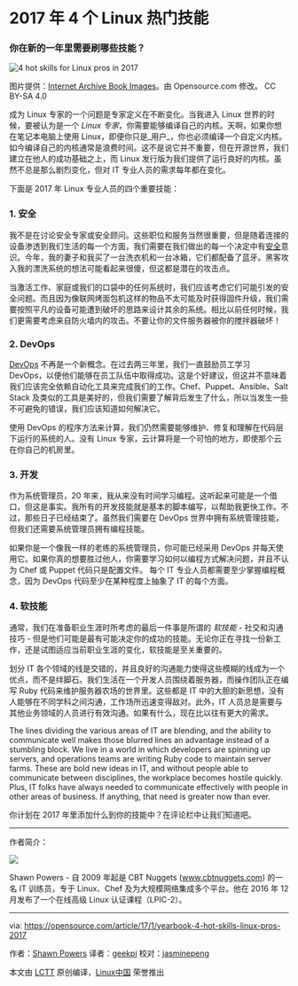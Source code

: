 2017 年 4 个 Linux 热门技能
============================================================

### 你在新的一年里需要刷哪些技能？

 ![4 hot skills for Linux pros in 2017](https://opensource.com/sites/default/files/styles/image-full-size/public/images/business/lightbulb-idea-think-yearbook-lead.png?itok=56ovNk8n "4 hot skills for Linux pros in 2017") 

图片提供：[Internet Archive Book Images][1]。由 Opensource.com 修改。 CC BY-SA 4.0

成为 Linux 专家的一个问题是专家定义在不断变化。当我进入 Linux 世界的时候，要被认为是一个 _Linux 专家_，你需要能够编译自己的内核。天啊，如果你想在笔记本电脑上使用 Linux，即便你只是_用户_，你也必须编译一个自定义内核。 如今编译自己的内核通常是浪费时间。这不是说它并不重要，但在开源世界，我们建立在他人的成功基础之上，而 Linux 发行版为我们提供了运行良好的内核。虽然不总是那么剧烈变化，但对 IT 专业人员的需求每年都在变化。

下面是 2017 年 Linux 专业人员的四个重要技能：

### 1\. 安全

我不是在讨论安全专家或安全顾问。这些职位和服务当然很重要，但是随着连接的设备渗透到我们生活的每一个方面，我们需要在我们做出的每一个决定中有[安全][2]意识。今年，我的妻子和我买了一台洗衣机和一台冰箱，它们都配备了蓝牙。黑客攻入我的漂洗系统的想法可能看起来很傻，但这都是潜在的攻击点。

当激活工作、家庭或我们的口袋中的任何系统时，我们应该考虑它们可能引发的安全问题。而且因为像联网烤面包机这样的物品不太可能及时获得固件升级，我们需要按照平凡的设备可能遭到破坏的思路来设计其余的系统。相比以前任何时候，我们更需要考虑来自防火墙内的攻击。不要让你的文件服务器被你的搅拌器破坏！

### 2\. DevOps

[DevOps][3] 不再是一个新概念。在过去两三年里，我们一直鼓励员工学习 DevOps，以便他们能够在员工队伍中取得成功。这是个好建议，但这并不意味着我们应该完全依赖自动化工具来完成我们的工作。Chef、Puppet、Ansible、Salt Stack 及类似的工具是美好的，但我们需要了解背后发生了什么，所以当发生一些不可避免的错误，我们应该知道如何解决它。

使用 DevOps 的程序方法来计算，我们仍然需要能够维护、修复和理解在代码层下运行的系统的人。没有 Linux 专家，云计算将是一个可怕的地方，即使那个云在你自己的机房里。

### 3\. 开发

作为系统管理员，20 年来，我从来没有时间学习编程。这听起来可能是一个借口，但这是事实。我所有的开发技能就是基本的脚本编写，以帮助我更快工作。不过，那些日子已经结束了。虽然我们需要在 DevOps 世界中拥有系统管理技能，但我们还需要系统管理员拥有编程技能。

如果你是一个像我一样的老练的系统管理员，你可能已经采用 DevOps 并每天使用它。如果你真的想要胜过他人，你需要学习如何以编程方式解决问题，并且不认为 Chef 或 Puppet 代码只是配置文件。 每个 IT 专业人员都需要至少掌握编程概念，因为 DevOps 代码至少在某种程度上抽象了 IT 的每个方面。

### 4\. 软技能

通常，我们在准备职业生涯时所考虑的最后一件事是所谓的 *软技能* - 社交和沟通技巧 - 但是他们可能是最有可能决定你的成功的技能。无论你正在寻找一份新工作，还是试图适应当前职业生涯的变化，软技能是至关重要的。

划分 IT 各个领域的线是交错的，并且良好的沟通能力使得这些模糊的线成为一个优点，而不是绊脚石。我们生活在一个开发人员围绕着服务器，而操作团队正在编写 Ruby 代码来维护服务器农场的世界里。这些都是 IT 中的大胆的新思想，没有人能够在不同学科之间沟通，工作场所迅速变得敌对。此外，IT 人员总是需要与其他业务领域的人员进行有效沟通。如果有什么，现在比以往有更大的需求。

The lines dividing the various areas of IT are blending, and the ability to communicate well makes those blurred lines an advantage instead of a stumbling block. We live in a world in which developers are spinning up servers, and operations teams are writing Ruby code to maintain server farms. These are bold new ideas in IT, and without people able to communicate between disciplines, the workplace becomes hostile quickly. Plus, IT folks have always needed to communicate effectively with people in other areas of business. If anything, that need is greater now than ever.


你计划在 2017 年里添加什么到你的技能中？在评论栏中让我们知道吧。

--------------------------------------------------------------------------------

作者简介：

![](https://opensource.com/sites/default/files/styles/profile_pictures/public/Shawn%20Powers%20350%20x%20250%20px_2.jpg?itok=6n0E_-Z2)

Shawn Powers - 自 2009 年起是 CBT Nuggets (www.cbtnuggets.com) 的一名 IT 训练员，专于 Linux、Chef 及为大规模网络集成多个平台。他在 2016 年 12 月发布了一个在线高级 Linux 认证课程（LPIC-2）。

--------------------------------------------------------------------------------

via: https://opensource.com/article/17/1/yearbook-4-hot-skills-linux-pros-2017

作者：[Shawn Powers][a]
译者：[geekpi](https://github.com/geekpi)
校对：[jasminepeng](https://github.com/jasminepeng)

本文由 [LCTT](https://github.com/LCTT/TranslateProject) 原创编译，[Linux中国](https://linux.cn/) 荣誉推出

[a]:https://opensource.com/users/shawnpowers
[1]:https://www.flickr.com/photos/internetarchivebookimages/14758810172/in/photolist-oubL5m-ocu2ck-odJwF4-oeq1na-odgZbe-odcugD-w7KHtd-owgcWd-oucGPe-oud585-rgBDNf-obLoQH-oePNvs-osVgEq-othPLM-obHcKo-wQR3KN-oumGqG-odnCyR-owgLg3-x2Zeyq-hMMxbq-oeRzu1-oeY49i-odumMM-xH4oJo-odrT31-oduJr8-odX8B3-obKG8S-of1hTN-ovhHWY-ow7Scj-ovfm7B-ouu1Hj-ods7Sg-qwgw5G-oeYz5D-oeXqFZ-orx8d5-hKPN4Q-ouNKch-our8E1-odvGSH-oweGTn-ouJNQQ-ormX8L-od9XZ1-roZJPJ-ot7Wf4
[2]:https://opensource.com/tags/security
[3]:https://opensource.com/tags/devops
